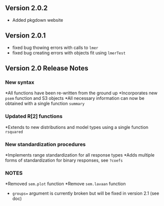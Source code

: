 ## Version 2.0.2
* Added pkgdown website

## Version 2.0.1
* fixed bug thowing errors with calls to `lmer`
* fixed bug creating errors with objects fit using `lmerTest`

## Version 2.0 Release Notes

### New syntax
*All functions have been re-written from the ground up
*Incorporates new `psem` function and S3 objects
*All necessary information can now be obtained with a single function `summary`

### Updated R[2] functions
*Extends to new distributions and model types using a single function `rsquared`

### New standardization procedures
*Implements range standardization for all response types
*Adds multiple forms of standardization for binary responses, see `?coefs`

### NOTES
*Removed `sem.plot` function
*Remove `sem.lavaan` function
* `groups=` argument is currently broken but will be fixed in version 2.1 (see doc)
